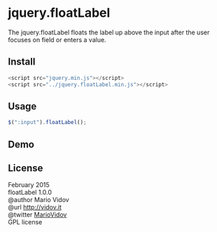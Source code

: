 # jquery.floatLabel
The jquery.floatLabel floats the label up above the input after the user focuses on field or enters a value.
## Install
```javascript
<script src="jquery.min.js"></script>
<script src="../jquery.floatLabel.min.js"></script>
```
## Usage
```javascript
$(":input").floatLabel();
```
## Demo

## License
February 2015 <br />
floatLabel 1.0.0 <br />
@author Mario Vidov <br />
@url <a href="http://vidov.it" target="_blank">http://vidov.it</a> <br />
@twitter  <a href="http://twitter.com/MarioVidov" target="_blank">MarioVidov</a> <br />
GPL license
